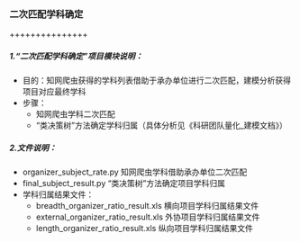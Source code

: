 ### 二次匹配学科确定

+++++++++++++++

##### 1.“二次匹配学科确定”项目模块说明：

+ 目的：知网爬虫获得的学科列表借助于承办单位进行二次匹配，建模分析获得项目对应最终学科
+ 步骤：
  + 知网爬虫学科二次匹配
  + “类决策树”方法确定学科归属（具体分析见《科研团队量化_建模文档》）

##### 2.文件说明：

+ organizer_subject_rate.py          知网爬虫学科借助承办单位二次匹配
+ final_subject_result.py          “类决策树”方法确定项目学科归属
+ 学科归属结果文件：
  + breadth_organizer_ratio_result.xls          横向项目学科归属结果文件
  + external_organizer_ratio_result.xls          外协项目学科归属结果文件
  + length_organizer_ratio_result.xls          纵向项目学科归属结果文件
